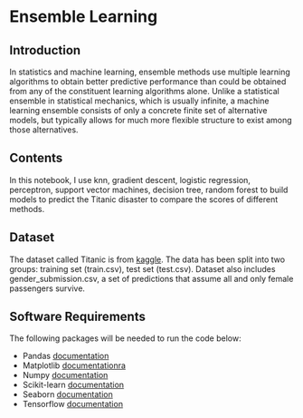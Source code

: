 # Ensemble Learning

## Introduction
In statistics and machine learning, ensemble methods use multiple learning algorithms to obtain better predictive performance than could be obtained from any of the constituent learning algorithms alone. Unlike a statistical ensemble in statistical mechanics, which is usually infinite, a machine learning ensemble consists of only a concrete finite set of alternative models, but typically allows for much more flexible structure to exist among those alternatives.

## Contents 
In this notebook, I use knn, gradient descent, logistic regression, perceptron, support vector machines, decision tree, random forest to build models to predict the Titanic disaster to compare the scores of different methods.

## Dataset
The dataset called Titanic is from [kaggle](https://www.kaggle.com/c/titanic/data). The data has been split into two groups: training set (train.csv), test set (test.csv).
Dataset also includes gender_submission.csv, a set of predictions that assume all and only female passengers survive.

## Software Requirements
The following packages will be needed to run the code below: 

* Pandas [documentation](https://pandas.pydata.org/docs/)
* Matplotlib [documentationra](https://matplotlib.org/)
* Numpy [documentation](https://numpy.org/doc/)
* Scikit-learn [documentation](https://scikit-learn.org/stable/)
* Seaborn [documentation](https://seaborn.pydata.org/)
* Tensorflow [documentation](https://www.tensorflow.org/)
